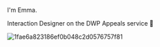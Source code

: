 I'm Emma.

Interaction Designer on the DWP Appeals service 👋



![1fae6a823186ef0b048c2d0576757f81](https://github.com/Emma-IXD/Emma-IXD/assets/150263990/4d40e981-b187-4c6c-ab1c-474b710af129)
